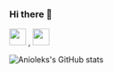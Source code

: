 ### Hi there 👋
<img src= "https://github.com/Youiss1/Youiss1/blob/main/developer%20badge.png" width="30px"> , <img src= "https://github.com/Youiss1/Youiss1/blob/main/js.png" width="30px">

![Anioleks's GitHub stats](https://github-readme-stats.vercel.app/api?username=Anioleky&show_icons=true&theme=dracula)

